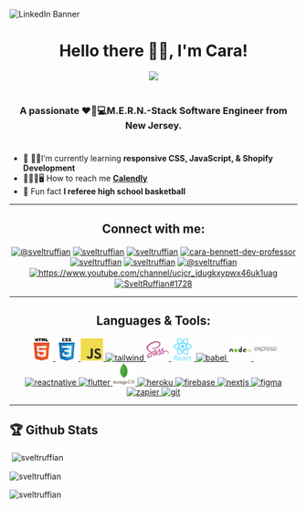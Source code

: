 ![LinkedIn Banner](https://user-images.githubusercontent.com/103402952/183265424-f5b13d7d-2135-4af7-bf6d-45d6fb5d9f32.png)
<h1> </h1>
<h1 align="center">Hello there 👋🏾, I'm Cara!</h1>
<p align="center"> <img src="https://sdk.bitmoji.com/render/panel/5e845383-93bc-40c1-bdde-3574c1b7c810-b3ad5a79-3b8d-4798-91c1-f2888c70a560-v1.png?transparent=1&palette=1"/></p>
<h1> </h1>
<h3 align="center">A passionate ❤️‍🔥💻M.E.R.N.-Stack Software Engineer from New Jersey.</h3>
<h1> </h1>

  - 🧠 💪🏾I’m currently learning **responsive CSS, JavaScript, & Shopify Development**
  - 🤙🏾💬🖥️ How to reach me [**Calendly**](https://calendly.com/professor-bennett/meeting-with-cara-bennett-dev)
  - 🏀 Fun fact **I referee high school basketball**

***
<h2 align="center">Connect with me:</h2>
<p align="center">
<a href="https://codepen.io/@sveltruffian" target="blank"><img align="center" src="https://raw.githubusercontent.com/rahuldkjain/github-profile-readme-generator/master/src/images/icons/Social/codepen.svg" alt="@sveltruffian" height="30" width="40" /></a>
<a href="https://dev.to/sveltruffian" target="blank"><img align="center" src="https://raw.githubusercontent.com/rahuldkjain/github-profile-readme-generator/master/src/images/icons/Social/devto.svg" alt="sveltruffian" height="30" width="40" /></a>
<a href="https://twitter.com/sveltruffian" target="blank"><img align="center" src="https://raw.githubusercontent.com/rahuldkjain/github-profile-readme-generator/master/src/images/icons/Social/twitter.svg" alt="sveltruffian" height="30" width="40" /></a>
<a href="https://www.linkedin.com/in/-cara-bennett-dev-professor" target="blank"><img align="center" src="https://raw.githubusercontent.com/rahuldkjain/github-profile-readme-generator/master/src/images/icons/Social/linked-in-alt.svg" alt="cara-bennett-dev-professor" height="30" width="40" /></a>
<a href="https://instagram.com/sveltruffian" target="blank"><img align="center" src="https://raw.githubusercontent.com/rahuldkjain/github-profile-readme-generator/master/src/images/icons/Social/instagram.svg" alt="sveltruffian" height="30" width="40" /></a>
<a href="https://dribbble.com/sveltruffian" target="blank"><img align="center" src="https://raw.githubusercontent.com/rahuldkjain/github-profile-readme-generator/master/src/images/icons/Social/dribbble.svg" alt="sveltruffian" height="30" width="40" /></a>
<a href="https://medium.com/@sveltruffian" target="blank"><img align="center" src="https://raw.githubusercontent.com/rahuldkjain/github-profile-readme-generator/master/src/images/icons/Social/medium.svg" alt="@sveltruffian" height="30" width="40" /></a>
<a href="https://www.youtube.com/c/https://www.youtube.com/channel/ucjcr_jdugkxypwx46uk1uag" target="blank"><img align="center" src="https://raw.githubusercontent.com/rahuldkjain/github-profile-readme-generator/master/src/images/icons/Social/youtube.svg" alt="https://www.youtube.com/channel/ucjcr_jdugkxypwx46uk1uag" height="30" width="40" /></a>
<a href="https://discord.gg/SveltRuffian#1728" target="blank"><img align="center" src="https://raw.githubusercontent.com/rahuldkjain/github-profile-readme-generator/master/src/images/icons/Social/discord.svg" alt="SveltRuffian#1728" height="30" width="40" /></a>
</p>

***
<h2 align ="center"> Languages & Tools:</h2>
<p align="center">
  <a href="https://www.w3.org/html/" target="_blank" rel="noreferrer"> <img src="https://raw.githubusercontent.com/devicons/devicon/master/icons/html5/html5-original-wordmark.svg" alt="html5" width="40" height="40"/> </a>
  <a href="https://www.w3schools.com/css/" target="_blank" rel="noreferrer"> <img src="https://raw.githubusercontent.com/devicons/devicon/master/icons/css3/css3-original-wordmark.svg" alt="css3" width="40" height="40"/> </a>
  <a href="https://developer.mozilla.org/en-US/docs/Web/JavaScript" target="_blank" rel="noreferrer"> <img src="https://raw.githubusercontent.com/devicons/devicon/master/icons/javascript/javascript-original.svg" alt="javascript" width="40" height="40"/> </a>
  <a href="https://tailwindcss.com/" target="_blank" rel="noreferrer"> <img src="https://www.vectorlogo.zone/logos/tailwindcss/tailwindcss-icon.svg" alt="tailwind" width="40" height="40"/> </a>
  <a href="https://sass-lang.com" target="_blank" rel="noreferrer"> <img src="https://raw.githubusercontent.com/devicons/devicon/master/icons/sass/sass-original.svg" alt="sass" width="40" height="40"/> </a>
  <a href="https://reactjs.org/" target="_blank" rel="noreferrer"> <img src="https://raw.githubusercontent.com/devicons/devicon/master/icons/react/react-original-wordmark.svg" alt="react" width="40" height="40"/> </a>
  <a href="https://babeljs.io/" target="_blank" rel="noreferrer"> <img src="https://www.vectorlogo.zone/logos/babeljs/babeljs-icon.svg" alt="babel" width="40" height="40"/> </a> </h3>                                                                                                                                 
  <a href="https://nodejs.org" target="_blank" rel="noreferrer"> <img src="https://raw.githubusercontent.com/devicons/devicon/master/icons/nodejs/nodejs-original-wordmark.svg" alt="nodejs" width="40" height="40"/> </a>
  <a href="https://expressjs.com" target="_blank" rel="noreferrer"> <img src="https://raw.githubusercontent.com/devicons/devicon/master/icons/express/express-original-wordmark.svg" alt="express" width="40" height="40"/> </a>
  <a href="https://reactnative.dev/" target="_blank" rel="noreferrer"> <img src="https://reactnative.dev/img/header_logo.svg" alt="reactnative" width="40" height="40"/> </a> <a href="https://flutter.dev" target="_blank" rel="noreferrer"> <img src="https://www.vectorlogo.zone/logos/flutterio/flutterio-icon.svg" alt="flutter" width="40" height="40"/> </a>
  <a href="https://www.mongodb.com/" target="_blank" rel="noreferrer"> <img src="https://raw.githubusercontent.com/devicons/devicon/master/icons/mongodb/mongodb-original-wordmark.svg" alt="mongodb" width="40" height="40"/> </a>
  <a href="https://heroku.com" target="_blank" rel="noreferrer"> <img src="https://www.vectorlogo.zone/logos/heroku/heroku-icon.svg" alt="heroku" width="40" height="40"/> </a> <a href="https://firebase.google.com/" target="_blank" rel="noreferrer"> <img src="https://www.vectorlogo.zone/logos/firebase/firebase-icon.svg" alt="firebase" width="40" height="40"/> </a>
  <a href="https://nextjs.org/" target="_blank" rel="noreferrer"> <img src="https://cdn.worldvectorlogo.com/logos/nextjs-2.svg" alt="nextjs" width="40" height="40"/> </a>
  <a href="https://www.figma.com/" target="_blank" rel="noreferrer"> <img src="https://www.vectorlogo.zone/logos/figma/figma-icon.svg" alt="figma" width="40" height="40"/> </a> <a href="https://zapier.com" target="_blank" rel="noreferrer"> <img src="https://www.vectorlogo.zone/logos/zapier/zapier-icon.svg" alt="zapier" width="40" height="40"/> </a>
  <a href="https://git-scm.com/" target="_blank" rel="noreferrer"> <img src="https://www.vectorlogo.zone/logos/git-scm/git-scm-icon.svg" alt="git" width="40" height="40"/> </a> 
</p>
  
***

<h2>🏆 Github Stats</h2>
<p>&nbsp;<img align="center" src="https://github-readme-stats.vercel.app/api?username=sveltruffian&theme=dark&show_icons=true&locale=en" style="max-width:100%" alt="sveltruffian" /></p>

<p><img align="center" src="https://github-readme-streak-stats.herokuapp.com/?user=sveltruffian&theme=dark&langs_count=10" style="max-width:100%" alt="sveltruffian" /></p>

<p><img align="center" src="https://github-readme-stats.vercel.app/api/top-langs?username=sveltruffian&show_icons=true&locale=en&layout=compact&theme=dark&langs_count=10" style="max-width:100%" alt="sveltruffian" /></p>
